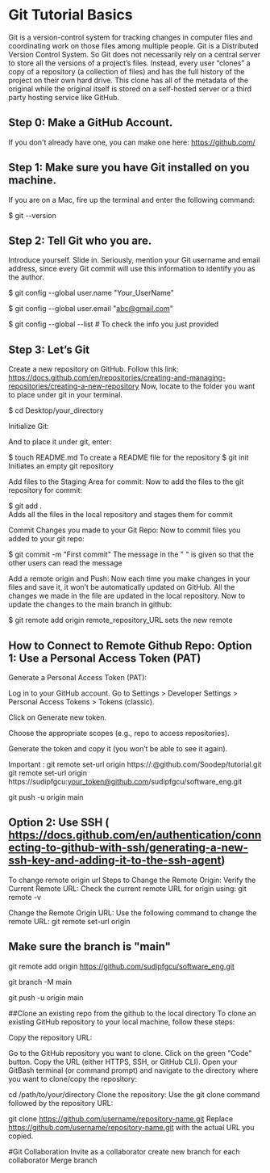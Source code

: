 # Git Tutorial Basics
Git is a version-control system for tracking changes in computer files and coordinating work on those files among multiple people. Git is a Distributed Version Control System. So Git does not necessarily rely on a central server to store all the versions of a project’s files. Instead, every user “clones” a copy of a repository (a collection of files) and has the full history of the project on their own hard drive. This clone has all of the metadata of the original while the original itself is stored on a self-hosted server or a third party hosting service like GitHub.

## Step 0: Make a GitHub Account.
If you don't already have one, you can make one here: https://github.com/

## Step 1: Make sure you have Git installed on you machine.
If you are on a Mac, fire up the terminal and enter the following command:

$ git --version

## Step 2: Tell Git who you are.
Introduce yourself. Slide in. Seriously, mention your Git username and email address, since every Git commit will use this information to identify you as the author.

$ git config --global user.name "Your_UserName"

$ git config --global user.email "abc@gmail.com"

$ git config --global --list # To check the info you just provided


## Step 3: Let’s Git
Create a new repository on GitHub. Follow this link: https://docs.github.com/en/repositories/creating-and-managing-repositories/creating-a-new-repository
Now, locate to the folder you want to place under git in your terminal.

$ cd Desktop/your_directory

Initialize Git:

And to place it under git, enter:

$ touch README.md     To create a README file for the repository
$ git init            Initiates an empty git repository


Add files to the Staging Area for commit:
Now to add the files to the git repository for commit:

$ git add .  
Adds all the files in the local repository and stages them for commit


Commit Changes you made to your Git Repo:
Now to commit files you added to your git repo:


$ git commit -m "First commit"
The message in the " " is given so that the other users can read the message 


Add a remote origin and Push:
Now each time you make changes in your files and save it, it won’t be automatically updated on GitHub. All the changes we made in the file are updated in the local repository. Now to update the changes to the main branch in github:


$ git remote add origin remote_repository_URL
sets the new remote


## How to Connect to Remote Github Repo: Option 1: Use a Personal Access Token (PAT)
Generate a Personal Access Token (PAT):

Log in to your GitHub account.
Go to Settings > Developer Settings > Personal Access Tokens > Tokens (classic).

Click on Generate new token.

Choose the appropriate scopes (e.g., repo to access repositories).

Generate the token and copy it (you won’t be able to see it again).


Important : git remote set-url origin https://<your-username>:<your-token>@github.com/Soodep/tutorial.git
git remote set-url origin https://sudipfgcu:your_token@github.com/sudipfgcu/software_eng.git

git push -u origin main

## Option 2: Use SSH ( https://docs.github.com/en/authentication/connecting-to-github-with-ssh/generating-a-new-ssh-key-and-adding-it-to-the-ssh-agent)

To change remote origin url
Steps to Change the Remote Origin:
Verify the Current Remote URL: Check the current remote URL for origin using:
git remote -v


Change the Remote Origin URL: Use the following command to change the remote URL:
git remote set-url origin <new-remote-url>

## Make sure the branch is "main"

git remote add origin https://github.com/sudipfgcu/software_eng.git

git branch -M main

git push -u origin main

##Clone an existing repo from the github to the local directory
To clone an existing GitHub repository to your local machine, follow these steps:

Copy the repository URL:

Go to the GitHub repository you want to clone.
Click on the green "Code" button.
Copy the URL (either HTTPS, SSH, or GitHub CLI).
Open your GitBash terminal (or command prompt) and navigate to the directory where you want to clone/copy the repository:


cd /path/to/your/directory
Clone the repository: Use the git clone command followed by the repository URL:


git clone https://github.com/username/repository-name.git 
Replace https://github.com/username/repository-name.git with the actual URL you copied.



#Git Collaboration
Invite as a collaborator
create new branch for each collaborator
Merge branch